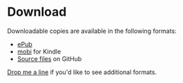# Download

Downloadable copies are available in the following formats:

* [ePub](Exploring%20the%20Future%20of%20Web%20Monetization.epub)
* [mobi](Exploring%20the%20Future%20of%20Web%20Monetization.mobi) for Kindle
* [Source files](https://github.com/yiibu/web-monetization) on GitHub

[Drop me a line](https://twitter.com/stephanierieger) if you'd like to see additional formats.